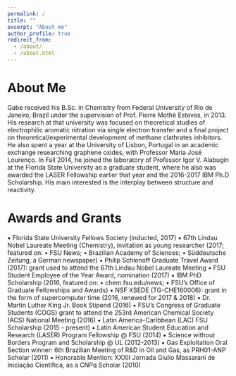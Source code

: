 ```yaml
---
permalink: /
title: ""
excerpt: "About me"
author_profile: true
redirect_from: 
  - /about/
  - /about.html
---
```


About Me
======
Gabe received his B.Sc. in Chemistry from Federal University of Rio de Janeiro, Brazil under the supervision of Prof. Pierre Mothè Esteves, in 2013. His research at that university was focused on theoretical studies of electrophilic aromatic nitration via single electron transfer and a final project on theoretical/experimental development of methane clathrates inhibitors. He also spent a year at the University of Lisbon, Portugal in an academic exchange researching graphene oxides, with Professor Maria José Lourenço. In Fall 2014, he joined the laboratory of Professor Igor V. Alabugin at the Florida State University as a graduate student, where he also was awarded the LASER Fellowship earlier that year and the 2016-2017 IBM Ph.D Scholarship. His main interested is the interplay between structure and reactivity.

Awards and Grants
======
▪ Florida State University Fellows Society (inducted, 2017)
▪ 67th Lindau Nobel Laureate Meeting (Chemistry), invitation as young researcher (2017; featured on:
             • FSU News; • Brazilian Academy of Sciences; • Süddeutsche Zeitung, a German newspaper)
▪ Philip Schlenoff Graduate Travel Award (2017): grant used to attend the 67th Lindau Nobel Laureate Meeting
▪ FSU Student Employee of the Year Award, nomination (2017)
▪ IBM PhD Scholarship (2016, featured on: • chem.fsu.edu/news; • FSU’s Office of Graduate Fellowships and Awards)
▪ NSF XSEDE (TG-CHE160006): grant in the form of supercomputer time (2016, renewed for 2017 & 2018)
▪ Dr. Martin Luther King Jr. Book Stipend (2016)
▪ FSU’s Congress of Graduate Students (COGS) grant to attend the 253rd American Chemical Society (ACS) National Meeting (2016)
▪ Latin America-Caribbean (LAC) FSU Scholarship (2015 - present)
▪ Latin American Student Education and Research (LASER) Program Fellowship @ FSU (2014)
▪ Science without Borders Program and Scholarship @ UL (2012-2013)
▪ Gas Exploitation Oral Section winner: 6th Brazilian Meeting of R&D in Oil and Gas, as PRH01-ANP Scholar (2011) 
▪ Honorable Mention: XXXII Jornada Giulio Massarani de Iniciação Científica, as a CNPq Scholar (2010)

